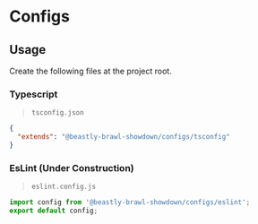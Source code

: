 # Configs

## Usage
Create the following files at the project root.
### Typescript
> `tsconfig.json`

```json
{
  "extends": "@beastly-brawl-showdown/configs/tsconfig"
}
```

### EsLint (Under Construction)
> `eslint.config.js`

```js
import config from '@beastly-brawl-showdown/configs/eslint';
export default config;
```